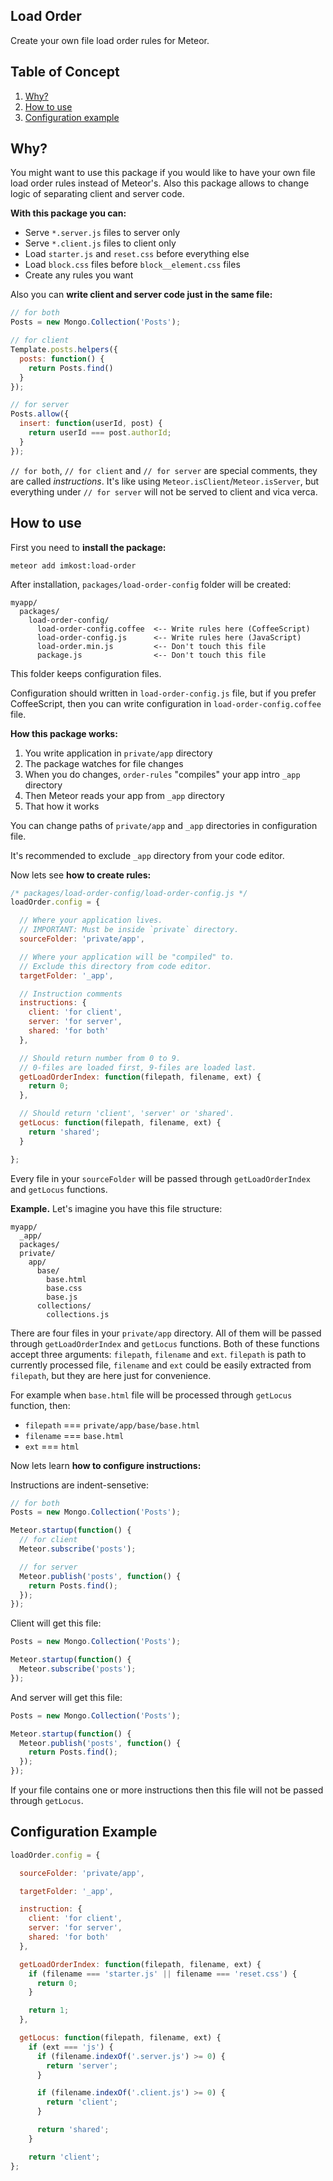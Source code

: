 ## Load Order

Create your own file load order rules for Meteor.

## Table of Concept

1. [Why?](#intro)
2. [How to use](#how-to-use)
3. [Configuration example](#configuration-example)

## Why?

You might want to use this package if you would like to have your own file load order rules instead of Meteor's. Also this package allows to change logic of separating client and server code.

**With this package you can:**

- Serve `*.server.js` files to server only
- Serve `*.client.js` files to client only
- Load `starter.js` and `reset.css` before everything else
- Load `block.css` files before `block__element.css` files
- Create any rules you want

Also you can **write client and server code just in the same file:**

```js
// for both
Posts = new Mongo.Collection('Posts');

// for client
Template.posts.helpers({
  posts: function() {
    return Posts.find()
  }
});

// for server
Posts.allow({
  insert: function(userId, post) {
    return userId === post.authorId;
  }
});
```

`// for both`, `// for client` and `// for server` are special comments, they are called *instructions*. It's like using `Meteor.isClient`/`Meteor.isServer`, but everything under `// for server` will not be served to client and vica verca.

## How to use

First you need to **install the package:**

```
meteor add imkost:load-order
```

After installation, `packages/load-order-config` folder will be created:

```
myapp/
  packages/
    load-order-config/
      load-order-config.coffee  <-- Write rules here (CoffeeScript)
      load-order-config.js      <-- Write rules here (JavaScript)
      load-order.min.js         <-- Don't touch this file
      package.js                <-- Don't touch this file
```

This folder keeps configuration files.

Configuration should written in `load-order-config.js` file, but if you prefer CoffeeScript, then you can write configuration in `load-order-config.coffee` file.

**How this package works:**

1. You write application in `private/app` directory
2. The package watches for file changes
3. When you do changes, `order-rules` "compiles" your app intro `_app` directory
4. Then Meteor reads your app from `_app` directory
5. That how it works

You can change paths of `private/app` and `_app` directories in configuration file.

It's recommended to exclude `_app` directory from your code editor.

Now lets see **how to create rules:**

```js
/* packages/load-order-config/load-order-config.js */
loadOrder.config = {

  // Where your application lives.
  // IMPORTANT: Must be inside `private` directory.
  sourceFolder: 'private/app',

  // Where your application will be "compiled" to.
  // Exclude this directory from code editor.
  targetFolder: '_app',

  // Instruction comments
  instructions: {
    client: 'for client',
    server: 'for server',
    shared: 'for both'
  },

  // Should return number from 0 to 9.
  // 0-files are loaded first, 9-files are loaded last.
  getLoadOrderIndex: function(filepath, filename, ext) {
    return 0;
  },

  // Should return 'client', 'server' or 'shared'.
  getLocus: function(filepath, filename, ext) {
    return 'shared';
  }

};
```

Every file in your `sourceFolder` will be passed through `getLoadOrderIndex` and `getLocus` functions.

**Example.** Let's imagine you have this file structure:

```
myapp/
  _app/
  packages/
  private/
    app/
      base/
        base.html
        base.css
        base.js
      collections/
        collections.js
```

There are four files in your `private/app` directory. All of them will be passed through `getLoadOrderIndex` and `getLocus` functions. Both of these functions accept three arguments: `filepath`, `filename` and `ext`. `filepath` is path to currently processed file, `filename` and `ext` could be easily extracted from `filepath`, but they are here just for convenience.

For example when `base.html` file will be processed through `getLocus` function, then:

- `filepath` === `private/app/base/base.html`
- `filename` === `base.html`
- `ext`      === `html`

Now lets learn **how to configure instructions:**

Instructions are indent-sensetive:

```js
// for both
Posts = new Mongo.Collection('Posts');

Meteor.startup(function() {
  // for client
  Meteor.subscribe('posts');

  // for server
  Meteor.publish('posts', function() {
    return Posts.find();
  });
});
```

Client will get this file:

```js
Posts = new Mongo.Collection('Posts');

Meteor.startup(function() {
  Meteor.subscribe('posts');
});
```

And server will get this file:

```js
Posts = new Mongo.Collection('Posts');

Meteor.startup(function() {
  Meteor.publish('posts', function() {
    return Posts.find();
  });
});
```

If your file contains one or more instructions then this file will not be passed through `getLocus`.

## Configuration Example

```js
loadOrder.config = {

  sourceFolder: 'private/app',

  targetFolder: '_app',

  instruction: {
    client: 'for client',
    server: 'for server',
    shared: 'for both'
  },

  getLoadOrderIndex: function(filepath, filename, ext) {
    if (filename === 'starter.js' || filename === 'reset.css') {
      return 0;
    }

    return 1;
  },

  getLocus: function(filepath, filename, ext) {
    if (ext === 'js') {
      if (filename.indexOf('.server.js') >= 0) {
        return 'server';
      }

      if (filename.indexOf('.client.js') >= 0) {
        return 'client';
      }

      return 'shared';
    }

    return 'client';
};
```
